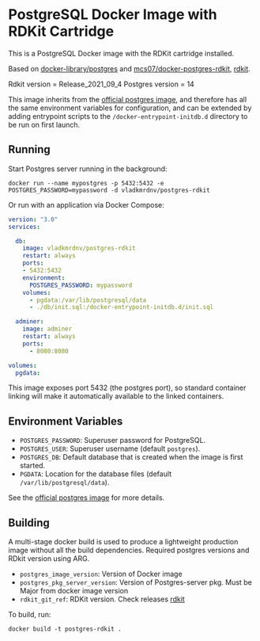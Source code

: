 # PostgreSQL Docker Image with RDKit Cartridge

This is a PostgreSQL Docker image with the RDKit cartridge installed.

Based on [docker-library/postgres](https://github.com/docker-library/postgres) and [mcs07/docker-postgres-rdkit](https://github.com/mcs07/docker-postgres-rdkit), [rdkit](https://github.com/rdkit/rdkit).

Rdkit version = Release_2021_09_4
Postgres version = 14

This image inherits from the [official postgres image](https://hub.docker.com/_/postgres/), and therefore has all the same environment variables for configuration, and can be extended by adding entrypoint scripts to the `/docker-entrypoint-initdb.d` directory to be run on first launch.

## Running

Start Postgres server running in the background:

    docker run --name mypostgres -p 5432:5432 -e POSTGRES_PASSWORD=mypassword -d vladkmrdnv/postgres-rdkit

Or run with an application via Docker Compose:

```yaml
version: "3.0"
services:

  db:
    image: vladkmrdnv/postgres-rdkit
    restart: always
    ports:
    - 5432:5432
    environment:
      POSTGRES_PASSWORD: mypassword
    volumes:
      - pgdata:/var/lib/postgresql/data
      - ./db/init.sql:/docker-entrypoint-initdb.d/init.sql

  adminer:
    image: adminer
    restart: always
    ports:
      - 8080:8080

volumes:
  pgdata:
```

This image exposes port 5432 (the postgres port), so standard container linking will make it automatically available to the linked containers.

## Environment Variables

- `POSTGRES_PASSWORD`: Superuser password for PostgreSQL.
- `POSTGRES_USER`: Superuser username (default `postgres`).
- `POSTGRES_DB`: Default database that is created when the image is first started.
- `PGDATA`: Location for the database files (default `/var/lib/postgresql/data`).

See the [official postgres image](https://hub.docker.com/_/postgres/) for more details.

## Building

A multi-stage docker build is used to produce a lightweight production image without all the build dependencies. 
Required postgres versions and RDkit version using ARG.
- `postgres_image_version`: Version of Docker image
- `postgres_pkg_server_version`: Version of Postgres-server pkg. Must be Major from docker image version
- `rdkit_git_ref`: RDKit version. Check releases [rdkit](https://github.com/rdkit/rdkit)

To build, run:

    docker build -t postgres-rdkit .
